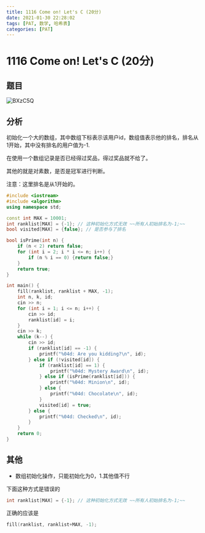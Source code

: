 ```yaml
---
title: 1116 Come on! Let's C (20分)
date: 2021-01-30 22:28:02
tags: [PAT, 数学, 哈希表]
categories: [PAT]
---
```


# 1116 Come on! Let's C (20分)

## 题目

![BXzC5Q](https://gitee.com/yoyhm/oss/raw/master/uPic/BXzC5Q.png)

## 分析

初始化一个大的数组，其中数组下标表示该用户id，数组值表示他的排名，排名从1开始，其中没有排名的用户值为-1.

在使用一个数组记录是否已经得过奖品，得过奖品就不给了。

其他的就是对素数，是否是冠军进行判断。

注意：这里排名是从1开始的。

```C++
#include <iostream>
#include <algorithm>
using namespace std;

const int MAX = 10001;
int ranklist[MAX] = {-1}; // 这种初始化方式无效 ~~所有人初始排名为-1;~~
bool visited[MAX] = {false}; // 是否参与了排名

bool isPrime(int n) {
    if (n < 2) return false;
    for (int i = 2; i * i <= n; i++) {
        if (n % i == 0) {return false;}
    }
    return true;
}

int main() {
    fill(ranklist, ranklist + MAX, -1);
    int n, k, id;
    cin >> n;
    for (int i = 1; i <= n; i++) {
        cin >> id;
        ranklist[id] = i;
    }
    cin >> k;
    while (k--) {
        cin >> id;
        if (ranklist[id] == -1) {
            printf("%04d: Are you kidding?\n", id);
        } else if (!visited[id]) {
            if (ranklist[id] == 1) {
                printf("%04d: Mystery Award\n", id);
            } else if (isPrime(ranklist[id])) {
                printf("%04d: Minion\n", id);
            } else {
                printf("%04d: Chocolate\n", id);
            }
            visited[id] = true;
        } else {
            printf("%04d: Checked\n", id);
        }
    }
    return 0;
}
```

## 其他

- 数组初始化操作，只能初始化为0，1.其他值不行

下面这种方式是错误的

```C++
int ranklist[MAX] = {-1}; // 这种初始化方式无效 ~~所有人初始排名为-1;~~

```

正确的应该是

```C++
fill(ranklist, ranklist+MAX, -1);
```
